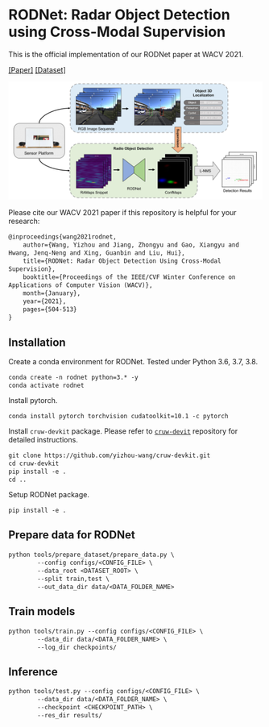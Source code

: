 # RODNet: Radar Object Detection using Cross-Modal Supervision

This is the official implementation of our RODNet paper at WACV 2021. 

[[Paper]](https://openaccess.thecvf.com/content/WACV2021/html/Wang_RODNet_Radar_Object_Detection_Using_Cross-Modal_Supervision_WACV_2021_paper.html)
[[Dataset]](https://www.cruwdataset.org)

![RODNet Overview](./assets/images/overview.jpg?raw=true)

Please cite our WACV 2021 paper if this repository is helpful for your research:
```
@inproceedings{wang2021rodnet,
    author={Wang, Yizhou and Jiang, Zhongyu and Gao, Xiangyu and Hwang, Jenq-Neng and Xing, Guanbin and Liu, Hui},
    title={RODNet: Radar Object Detection Using Cross-Modal Supervision},
    booktitle={Proceedings of the IEEE/CVF Winter Conference on Applications of Computer Vision (WACV)},
    month={January},
    year={2021},
    pages={504-513}
}
```
## Installation

Create a conda environment for RODNet. Tested under Python 3.6, 3.7, 3.8.
```
conda create -n rodnet python=3.* -y
conda activate rodnet
```

Install pytorch.
```
conda install pytorch torchvision cudatoolkit=10.1 -c pytorch
```

Install `cruw-devkit` package. 
Please refer to [`cruw-devit`](https://github.com/yizhou-wang/cruw-devkit) repository for detailed instructions.
```
git clone https://github.com/yizhou-wang/cruw-devkit.git
cd cruw-devkit
pip install -e .
cd ..
```

Setup RODNet package.
```
pip install -e .
```

## Prepare data for RODNet

```
python tools/prepare_dataset/prepare_data.py \
        --config configs/<CONFIG_FILE> \
        --data_root <DATASET_ROOT> \
        --split train,test \
        --out_data_dir data/<DATA_FOLDER_NAME>
```

## Train models

```
python tools/train.py --config configs/<CONFIG_FILE> \
        --data_dir data/<DATA_FOLDER_NAME> \
        --log_dir checkpoints/
```

## Inference

```
python tools/test.py --config configs/<CONFIG_FILE> \
        --data_dir data/<DATA_FOLDER_NAME> \
        --checkpoint <CHECKPOINT_PATH> \
        --res_dir results/
```
